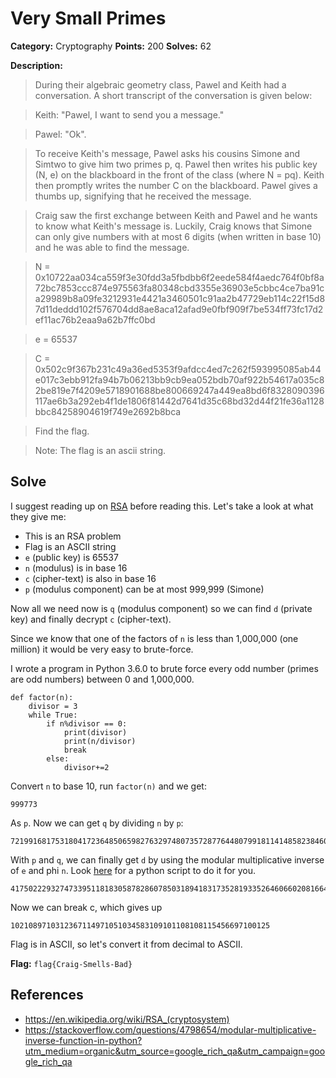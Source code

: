 # Very Small Primes
**Category:** Cryptography **Points:** 200 **Solves:** 62

**Description:**
>During their algebraic geometry class, Pawel and Keith had a conversation. A short transcript of the conversation is given below:

>Keith: "Pawel, I want to send you a message."

>Pawel: "Ok".

>To receive Keith's message, Pawel asks his cousins Simone and Simtwo to give him two primes p, q. Pawel then writes his public key (N, e) on the blackboard in the front of the class (where N = pq). Keith then promptly writes the number C on the blackboard. Pawel gives a thumbs up, signifying that he received the message. 

>Craig saw the first exchange between Keith and Pawel and he wants to know what Keith's message is. Luckily, Craig knows that Simone can only give numbers with at most 6 digits (when written in base 10) and he was able to find the message.

>N = 0x10722aa034ca559f3e30fdd3a5fbdbb6f2eede584f4aedc764f0bf8a72bc7853ccc874e975563fa80348cbd3355e36903e5cbbc4ce7ba91ca29989b8a09fe3212931e4421a3460501c91aa2b47729eb114c22f15d87d11deddd102f576704dd8ae8aca12afad9e0fbf909f7be534ff73fc17d2ef11ac76b2eaa9a62b7ffc0bd 

>e = 65537

>C = 0x502c9f367b231c49a36ed5353f9afdcc4ed7c262f593995085ab44e017c3ebb912fa94b7b06213bb9cb9ea052bdb70af922b54617a035c82be819e7f4209e5718901688be800669247a449ea8bd6f8328090396117ae6b3a292eb4f1de1806f81442d7641d35c68bd32d44f21fe36a1128bbc84258904619f749e2692b8bca

>Find the flag.

>Note: The flag is an ascii string. 


## Solve
I suggest reading up on [RSA](https://en.wikipedia.org/wiki/RSA_(cryptosystem)) before reading this.
Let's take a look at what they give me:
* This is an RSA problem
* Flag is an ASCII string
* `e` (public key) is 65537
* `n` (modulus) is in base 16
* `c` (cipher-text) is also in base 16
* `p` (modulus component) can be at most 999,999 (Simone)

Now all we need now is  `q` (modulus component) so we can find `d` (private key) and finally decrypt `c` (cipher-text).

Since we know that one of the factors of `n` is less than 1,000,000 (one million) it would be very easy to brute-force.

I wrote a program in Python 3.6.0 to brute force every odd number (primes are odd numbers) between 0 and 1,000,000.
```
def factor(n):
    divisor = 3
    while True:
        if n%divisor == 0:
            print(divisor)
            print(n/divisor)
            break
        else:
            divisor+=2
```
Convert `n` to base 10, run `factor(n)` and we get:
```
999773
```
As `p`. Now we can get `q` by dividing `n` by `p`:
```
7219916817531804172364850659827632974807357287764480799181141485823846048356378179361052132255775673267660510597501956379372204391923071155643562418428411828698884044922223603296034358685815575974984872191566840161883684688253545602801607671703034058309770344003266878705116369807966628980919048344579
```
With `p` and `q`, we can finally get `d` by using the modular multiplicative inverse of `e` and phi `n`. Look [here](https://stackoverflow.com/questions/4798654/modular-multiplicative-inverse-function-in-python?utm_medium=organic&utm_source=google_rich_qa&utm_campaign=google_rich_qa) for a python script to do it for you.
```
417502229327473395118183058782860785031894183173528193352646066020816648283807501290900872443499537030097388296577580318266256237614908894887326208179024440867659615918784406775804521747584148242291821653009461433650968947520715054172886761267711972507875832818986088871590840703106680356234078804931373569
```
Now we can break c, which gives up
```
1021089710312367114971051034583109101108108115456697100125
```
Flag is in ASCII, so let's convert it from decimal to ASCII.

**Flag:** `flag{Craig-Smells-Bad}`

## **References**
* https://en.wikipedia.org/wiki/RSA_(cryptosystem)
* https://stackoverflow.com/questions/4798654/modular-multiplicative-inverse-function-in-python?utm_medium=organic&utm_source=google_rich_qa&utm_campaign=google_rich_qa
